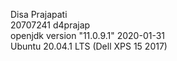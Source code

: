 Disa Prajapati <br/>
20707241 d4prajap <br/>
openjdk version "11.0.9.1" 2020-01-31 <br/>
Ubuntu 20.04.1 LTS (Dell XPS 15 2017) <br/>

